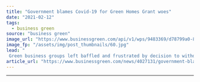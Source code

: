 ```yaml
---
title: "Government blames Covid-19 for Green Homes Grant woes"
date: "2021-02-12"
tags: 
  - business green
source: "business green"
image_url: "https://www.businessgreen.com/api/v1/wps/9483369/d78799a0-8733-4c7a-9c85-a7099aa6d028/3/iStock-1182458609-insulation-energy-efficiency-185x114.jpg"
image_fp: "/assets/img/post_thumbnails/60.jpg"
lead: "
 Green business groups left baffled and frustrated by decision to withdraw over £1bn from flagship green home upgrade programme ..."
article_url: "https://www.businessgreen.com/news/4027131/government-blames-covid-19-green-homes-grant-failures"
---
```


---

